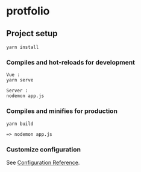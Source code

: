 # protfolio

## Project setup
```
yarn install
```

### Compiles and hot-reloads for development
```
Vue :
yarn serve

Server :
nodemon app.js
```

### Compiles and minifies for production
```
yarn build

=> nodemon app.js
```

### Customize configuration
See [Configuration Reference](https://cli.vuejs.org/config/).
